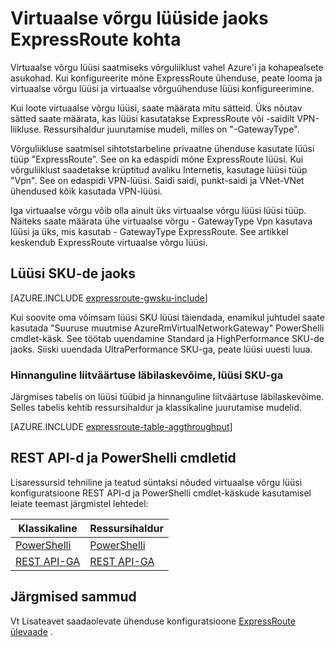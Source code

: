 <properties 
   pageTitle="ExpressRoute virtuaalse võrgu lüüside kohta | Microsoft Azure'i"
   description="Teave virtuaalse võrgu lüüside ExpressRoute."
   services="expressroute"
   documentationCenter="na"
   authors="cherylmc"
   manager="carmonm"
   editor=""
   tags="azure-resource-manager, azure-service-management"/>
<tags 
   ms.service="expressroute"
   ms.devlang="na"
   ms.topic="article"
   ms.tgt_pltfrm="na"
   ms.workload="infrastructure-services"
   ms.date="10/03/2016"
   ms.author="cherylmc" />

# <a name="about-virtual-network-gateways-for-expressroute"></a>Virtuaalse võrgu lüüside jaoks ExpressRoute kohta


Virtuaalse võrgu lüüsi saatmiseks võrguliiklust vahel Azure'i ja kohapealsete asukohad. Kui konfigureerite mõne ExpressRoute ühenduse, peate looma ja virtuaalse võrgu lüüsi ja virtuaalse võrguühenduse lüüsi konfigureerimine.

Kui loote virtuaalse võrgu lüüsi, saate määrata mitu sätteid. Üks nõutav sätted saate määrata, kas lüüsi kasutatakse ExpressRoute või -saidilt VPN-liikluse. Ressursihaldur juurutamise mudeli, milles on "-GatewayType".

Võrguliikluse saatmisel sihtotstarbeline privaatne ühenduse kasutate lüüsi tüüp "ExpressRoute". See on ka edaspidi mõne ExpressRoute lüüsi. Kui võrguliiklust saadetakse krüptitud avaliku Internetis, kasutage lüüsi tüüp "Vpn". See on edaspidi VPN-lüüsi. Saidi saidi, punkt-saidi ja VNet-VNet ühendused kõik kasutada VPN-lüüsi. 

Iga virtuaalse võrgu võib olla ainult üks virtuaalse võrgu lüüsi lüüsi tüüp. Näiteks saate määrata ühe virtuaalse võrgu - GatewayType Vpn kasutava lüüsi ja üks, mis kasutab - GatewayType ExpressRoute. See artikkel keskendub ExpressRoute virtuaalse võrgu lüüsi.

## <a name="gwsku"></a>Lüüsi SKU-de jaoks

[AZURE.INCLUDE [expressroute-gwsku-include](../../includes/expressroute-gwsku-include.md)]

Kui soovite oma võimsam lüüsi SKU lüüsi täiendada, enamikul juhtudel saate kasutada "Suuruse muutmise AzureRmVirtualNetworkGateway" PowerShelli cmdlet-käsk. See töötab uuendamine Standard ja HighPerformance SKU-de jaoks. Siiski uuendada UltraPerformance SKU-ga, peate lüüsi uuesti luua.

###  <a name="aggthroughput"></a>Hinnanguline liitväärtuse läbilaskevõime, lüüsi SKU-ga


Järgmises tabelis on lüüsi tüübid ja hinnanguline liitväärtuse läbilaskevõime. Selles tabelis kehtib ressursihaldur ja klassikaline juurutamise mudelid.

[AZURE.INCLUDE [expressroute-table-aggthroughput](../../includes/expressroute-table-aggtput-include.md)] 


## <a name="resources"></a>REST API-d ja PowerShelli cmdletid

Lisaressursid tehniline ja teatud süntaksi nõuded virtuaalse võrgu lüüsi konfiguratsioone REST API-d ja PowerShelli cmdlet-käskude kasutamisel leiate teemast järgmistel lehtedel:

|**Klassikaline** | **Ressursihaldur**|
|-----|----|
|[PowerShelli](https://msdn.microsoft.com/library/mt270335.aspx)|[PowerShelli](https://msdn.microsoft.com/library/mt163510.aspx)|
|[REST API-GA](https://msdn.microsoft.com/library/jj154113.aspx)|[REST API-GA](https://msdn.microsoft.com/library/mt163859.aspx)|


## <a name="next-steps"></a>Järgmised sammud

Vt Lisateavet saadaolevate ühenduse konfiguratsioone [ExpressRoute ülevaade](expressroute-introduction.md) . 







 
